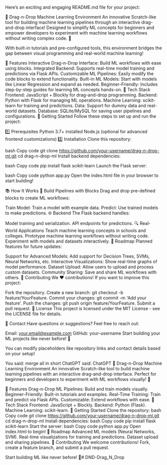 
Here’s an exciting and engaging README.md file for your project:

🚀 Drag-n-Drop Machine Learning Environment
An innovative Scratch-like tool for building machine learning pipelines through an interactive drag-and-drop interface! Designed to simplify ML concepts for beginners and empower developers to experiment with machine learning workflows without writing complex code. 🌟

With built-in tutorials and pre-configured tools, this environment bridges the gap between visual programming and real-world machine learning!

🌟 Features
Interactive Drag-n-Drop Interface: Build ML workflows with ease using blocks.
Integrated Backend: Supports real-time model training and predictions via Flask APIs.
Customizable ML Pipelines: Easily modify the code blocks to extend functionality.
Built-in ML Models: Start with models like Linear Regression and expand as needed.
Beginner-Friendly: Includes step-by-step guides for learning ML concepts hands-on.
🔧 Tech Stack
Frontend: JavaScript + Blockly for drag-and-drop programming.
Backend: Python with Flask for managing ML operations.
Machine Learning: scikit-learn for training and predictions.
Data: Support for dummy data and real-world datasets.
Database: SQLite/MySQL for saving user pipelines and configurations.
🚀 Getting Started
Follow these steps to set up and run the project:

1️⃣ Prerequisites
Python 3.7+ installed
Node.js (optional for advanced frontend customizations)
2️⃣ Installation
Clone this repository:

bash
Copy code
git clone https://github.com/your-username/drag-n-drop-ml.git
cd drag-n-drop-ml
Install backend dependencies:

bash
Copy code
pip install flask scikit-learn
Launch the Flask server:

bash
Copy code
python app.py
Open the index.html file in your browser to start building!

📚 How It Works
🧱 Build Pipelines with Blocks
Drag and drop pre-defined blocks to create ML workflows:

Train Model: Train a model with example data.
Predict: Use trained models to make predictions.
🌐 Backend
The Flask backend handles:

Model training and serialization.
API endpoints for predictions.
🔍 Real-World Applications
Teach machine learning concepts in schools and colleges.
Prototype machine learning workflows without writing code.
Experiment with models and datasets interactively.
🌟 Roadmap
Planned features for future updates:

Support for Advanced Models: Add support for Decision Trees, SVMs, Neural Networks, etc.
Interactive Visualizations: Show real-time graphs of model performance.
Dataset Upload: Allow users to upload and process custom datasets.
Community Sharing: Save and share ML workflows with others.
🤝 Contributing
We ❤️ contributions! If you want to improve this project:

Fork the repository.
Create a new branch: git checkout -b feature/YourFeature.
Commit your changes: git commit -m 'Add your feature'.
Push the changes: git push origin feature/YourFeature.
Submit a pull request.
📄 License
This project is licensed under the MIT License - see the LICENSE file for details.

📧 Contact
Have questions or suggestions? Feel free to reach out:

Email: your.email@example.com
GitHub: your-username
Start building your ML projects like never before! 🚀

You can modify placeholders like repository links and contact details based on your setup!






You said:
merge all in short 
ChatGPT said:
ChatGPT
🚀 Drag-n-Drop Machine Learning Environment
An innovative Scratch-like tool to build machine learning pipelines with an interactive drag-and-drop interface. Perfect for beginners and developers to experiment with ML workflows visually! 🌟

🌟 Features
Drag-n-Drop ML Pipelines: Build and train models visually.
Beginner-Friendly: Built-in tutorials and examples.
Real-Time Training: Train and predict via Flask APIs.
Customizable: Extend workflows with ease.
🔧 Tech Stack
Frontend: JavaScript + Blockly.
Backend: Python (Flask).
Machine Learning: scikit-learn.
🚀 Getting Started
Clone the repository:
bash
Copy code
git clone https://github.com/your-username/drag-n-drop-ml.git
cd drag-n-drop-ml
Install dependencies:
bash
Copy code
pip install flask scikit-learn
Start the server:
bash
Copy code
python app.py
Open index.html to begin!
🌟 Roadmap
Advanced ML models (Neural Networks, SVM).
Real-time visualizations for training and predictions.
Dataset upload and sharing pipelines.
🤝 Contributing
We welcome contributions! Fork, create a feature branch, and submit a pull request.

Start building ML like never before! 🚀# DND-Drag_N_Drop
